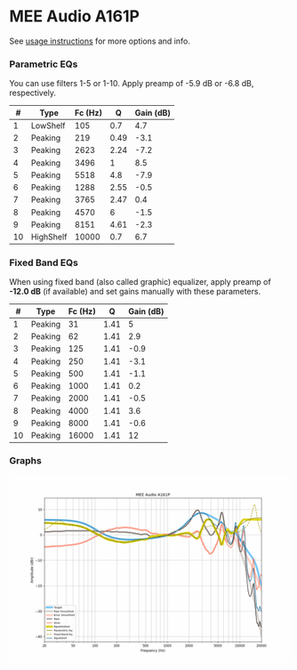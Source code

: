 # MEE Audio A161P
See [usage instructions](https://github.com/jaakkopasanen/AutoEq#usage) for more options and info.

### Parametric EQs
You can use filters 1-5 or 1-10. Apply preamp of -5.9 dB or -6.8 dB, respectively.

|   # | Type      |   Fc (Hz) |    Q |   Gain (dB) |
|-----|-----------|-----------|------|-------------|
|   1 | LowShelf  |       105 | 0.7  |         4.7 |
|   2 | Peaking   |       219 | 0.49 |        -3.1 |
|   3 | Peaking   |      2623 | 2.24 |        -7.2 |
|   4 | Peaking   |      3496 | 1    |         8.5 |
|   5 | Peaking   |      5518 | 4.8  |        -7.9 |
|   6 | Peaking   |      1288 | 2.55 |        -0.5 |
|   7 | Peaking   |      3765 | 2.47 |         0.4 |
|   8 | Peaking   |      4570 | 6    |        -1.5 |
|   9 | Peaking   |      8151 | 4.61 |        -2.3 |
|  10 | HighShelf |     10000 | 0.7  |         6.7 |

### Fixed Band EQs
When using fixed band (also called graphic) equalizer, apply preamp of **-12.0 dB** (if available) and set gains manually with these parameters.

|   # | Type    |   Fc (Hz) |    Q |   Gain (dB) |
|-----|---------|-----------|------|-------------|
|   1 | Peaking |        31 | 1.41 |         5   |
|   2 | Peaking |        62 | 1.41 |         2.9 |
|   3 | Peaking |       125 | 1.41 |        -0.9 |
|   4 | Peaking |       250 | 1.41 |        -3.1 |
|   5 | Peaking |       500 | 1.41 |        -1.1 |
|   6 | Peaking |      1000 | 1.41 |         0.2 |
|   7 | Peaking |      2000 | 1.41 |        -0.5 |
|   8 | Peaking |      4000 | 1.41 |         3.6 |
|   9 | Peaking |      8000 | 1.41 |        -0.6 |
|  10 | Peaking |     16000 | 1.41 |        12   |

### Graphs
![](./MEE%20Audio%20A161P.png)
